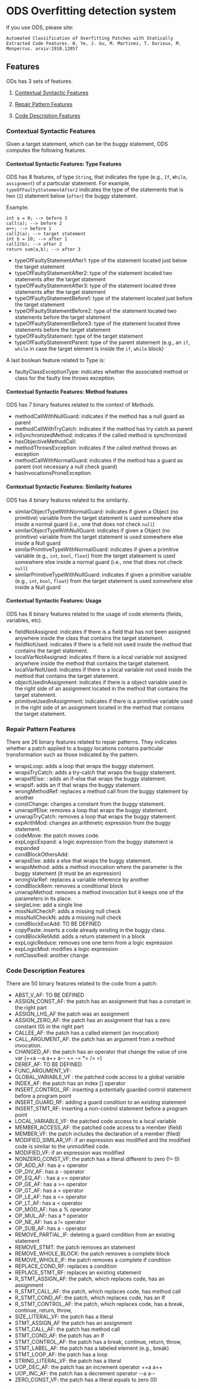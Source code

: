 # ODS Overfitting detection system

If you use ODS, please site:

```
Automated Classification of Overfitting Patches with Statically Extracted Code Features. H. Ye, J. Gu, M. Martinez, T. Durieux, M. Monperrus. arxiv:1910.12057

```


## Features

ODs has 3 sets of features.

1. [Contextual  Syntactic  Features](#contextual-syntactic-features)

2. [Repair Pattern Features](#repair-pattern-features)

3. [Code Description Features](#code-description-features)


### Contextual  Syntactic  Features

Given a target statement, which can be the buggy statement, ODS computes the following features. 

####  Contextual  Syntactic  Features: Type Features

ODS has 8 features, of type `String`, that indicates the type (e.g., `If`, `While`, `assignment`) of a particular  statement. For example, `typeOfFaultyStatementAfter2` indicates the type of the statements that is two (`2`) statement below (`after`) the buggy statement.

Example:

```
int a = 0; --> before 3
call(a); --> before 2
a++; --> before 1
call2(a); --> target statement
int b = 10; --> after 1
call2(b); --> after 2
return sum(a,b); --> after 3
```


* typeOfFaultyStatementAfter1:  type of the statement located just below the target statement
* typeOfFaultyStatementAfter2: type of the statement located two statements after the target statement
* typeOfFaultyStatementAfter3: type of the statement located three statements after the target statement 
* typeOfFaultyStatementBefore1:  type of the statement located just before the target statement
* typeOfFaultyStatementBefore2:  type of the statement located two statements before the target statement
* typeOfFaultyStatementBefore3: type of the statement located three statements before the target statement
* typeOfFaultyStatement: type of the target statement
* typeOfFaultyStatementParent: type of the parent statement (e.g., an `if`, `while` in case the target element is inside the `if`, `while` block)

A last boolean feature related to Type is: 

* faultyClassExceptionType: indicates whether the associated method or class for the faulty line throws exception.



####  Contextual  Syntactic  Features: Method features

ODS has 7  binary features related to the context of *Methods*.
 
 * methodCallWithNullGuard: indicates if the method has a null guard as parent
 * methodCallWithTryCatch: indicates if the method has try catch as parent
 * inSynchronizedMethod:  indicates if the called method is synchronized
 * hasObjectiveMethodCall: 
 * methodThrowsException: indicates if the called method throws an exception
 * methodCallWithNormalGuard:  indicates if the method has a guard as parent (not necessary a null check guard)
 * hasInvocationsProneException:

#### Contextual  Syntactic  Features: Similarity features

ODS has 4 binary features related to the similarity.

 * similarObjectTypeWithNormalGuard:  indicates if given a Object (no primitive) variable from the target statement is used somewhere else inside a normal guard (i.e., one that does not check `null`)
 * similarObjectTypeWithNullGuard: indicates if given a Object (no primitive) variable from the target statement is used somewhere else inside a Null guard
 * similarPrimitiveTypeWithNormalGuard: indicates if given a  primitive variable (e.g., `int`, `bool`, `float`) from the target stateament is used somewhere else inside a normal guard (i.e., one that does not check `null`)
 * similarPrimitiveTypeWithNullGuard: indicates if given a  primitive variable (e.g., `int`, `bool`, `float`) from the target statement is used somewhere else inside a Null guard
 
 
#### Contextual  Syntactic  Features: Usage 

ODS has 6 binary  features related to the usage of code elements (fields, variables, etc).

 * fieldNotAssigned: indicates if there is a  field that has not been assigned anywhere inside the class that contains the target statement.
 * fieldNotUsed: indicates if there is a field  not used  inside the method that contains the target statement.
 * localVarNotAssigned: indicates if there is a local variable not assigned anywhere  inside the method that contains the target statement.
 * localVarNotUsed:  indicates if there is a local variable not used inside the method that contains the target statement.
 * objectUsedInAssignment: indicates if there is a object variable used in the right side of an  assignment  located in the method that contains the target statement.
 * primitiveUsedInAssignment: indicates if there is a primitive variable used in the right side of an assignment  located in the method that contains the target statement.
 


### Repair Pattern Features 

There are 26 binary features related to repair patterns. 
They indicates whether a patch applied to a buggy locations  contains particular transformation such as those indicated by the pattern.

 * wrapsLoop: adds a loop that wraps the buggy statement.
 * wrapsTryCatch: adds a try-catch that wraps the buggy statement.
 * wrapsIfElse: : adds an if-else that wraps the buggy statement.
 * wrapsIf: adds an if that wraps the buggy statement.
 * wrongMethodRef: replaces a method call from the buggy statement by another
 * constChange: changes a constant from the buggy statement.
 * unwrapIfElse: removes a loop that wraps the buggy statement.
 * unwrapTryCatch: removes a loop that wraps the buggy statement.
 * expArithMod: changes an arithmetic expression from the buggy statement.
 * codeMove: the patch moves code.
 * expLogicExpand: a logic expression from the buggy statement is expanded
 * condBlockOthersAdd: 
 * wrapsElse: adds a else that wraps the buggy statement.
 * wrapsMethod: adds a method invocation where the parameter is the buggy statement (it must be an expression)
 * wrongVarRef: replaces a variable reference by another
 * condBlockRem: removes a conditional block
 * unwrapMethod: removes a method invocation but it keeps one of the parameters in its place.
 * singleLine: add a single line
 * missNullCheckP: adds a missing null check
 * missNullCheckN: adds a missing null check
 * condBlockExcAdd: TO BE DEFINED
 * copyPaste: inserts a code already existing in the buggy class.
 * condBlockRetAdd: adds a return statement in a block
 * expLogicReduce: removes one one term from a logic expression
 * expLogicMod: modifies a logic expression
 * notClassified: another change 


### Code Description Features

There are 50 binary features related to the code from a patch: 


* ABST_V_AF: TO BE DEFINED
* ASSIGN_CONST_AF: the patch has an assignment that has a constant in the right part
* ASSIGN_LHS_AF the patch was an assignment
* ASSIGN_ZERO_AF: the patch has an assignment that has a zero constant (0) in the right part
* CALLEE_AF: the patch has a called element (an invocation)
* CALL_ARGUMENT_AF:  the patch has an argument from a method invocation.
* CHANGED_AF: the patch has an operator that change the value of one var (++a --a a++ a-- += -= *= /= =)
* DEREF_AF: TO BE DEFINED
* FUNC_ARGUMENT_VF: 
* GLOBAL_VARIABLE_VF : the patched code access to a global variable
* INDEX_AF: the patch has an index [] operator
* INSERT_CONTROL_RF: inserting a potentially guarded control statement before a program point 
* INSERT_GUARD_RF:  adding a guard condition to an existing statement
* INSERT_STMT_RF: inserting a non-control statement before a program point 
* LOCAL_VARIABLE_VF: the patched code access to a local variable
* MEMBER_ACCESS_AF: the patched code access to a member (field)
* MEMBER_VF: the patch includes the declaration of a member (filed)
* MODIFIED_SIMILAR_VF: if an expression was modified and the modified code is similar to the unmodified code.
* MODIFIED_VF: if an expression was modified
* NONZERO_CONST_VF: the patch has a literal different to zero (!= 0)
* OP_ADD_AF: has a + operator
* OP_DIV_AF: has a - operator
* OP_EQ_AF: : has a == operator
* OP_GE_AF: has a >= operator
* OP_GT_AF: has a > operator
* OP_LE_AF: has a <= operator
* OP_LT_AF: has a < operator
* OP_MOD_AF: has a % operator
* OP_MUL_AF: has a * operator
* OP_NE_AF: has a != operator
* OP_SUB_AF: has a - operator
* REMOVE_PARTIAL_IF: deleting a guard condition from an existing statement
* REMOVE_STMT: the patch removes an statement
* REMOVE_WHOLE_BLOCK: the patch removes a complete block
* REMOVE_WHOLE_IF:  the patch removes a complete if condition
* REPLACE_COND_RF: replaces a condition
* REPLACE_STMT_RF: replaces an existing statement 
* R_STMT_ASSIGN_AF:  the patch, which replaces code,  has an assignment 
* R_STMT_CALL_AF:  the patch, which replaces code,  has method call
* R_STMT_COND_AF: the patch, which replaces code,  has an If
* R_STMT_CONTROL_AF:  the patch, which replaces code,  has a break, continue, return, throw,
* SIZE_LITERAL_VF: the patch has a literal
* STMT_ASSIGN_AF the patch has an assignment
* STMT_CALL_AF: the patch has method call
* STMT_COND_AF: the patch has an If
* STMT_CONTROL_AF: the patch has a break, continue, return, throw,
* STMT_LABEL_AF: the patch has a labeled element (e.g., break)
* STMT_LOOP_AF: the patch has a loop
* STRING_LITERAL_VF: the patch has a literal
* UOP_DEC_AF: the patch has an increment operator ++a a++
* UOP_INC_AF:  the patch has a decrement  operator --a a--
* ZERO_CONST_VF: the patch has a literal equals to zero (0)




